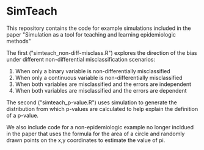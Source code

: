 # SimTeach
This repository contains the code for example simulations included in the paper "Simulation as a tool for teaching and learning epidemiologic methods"

The first ("simteach_non-diff-misclass.R") explores the direction of the bias under different non-differential misclassification scenarios:
1) When only a binary variable is non-differentially misclassified
2) When only a continuous variable is non-differentially misclassified
3) When both variables are misclassified and the errors are independent
4) When both variables are misclassified and the errors are dependent

The second ("simteach_p-value.R") uses simulation to generate the distribution from which p-values are calculated to help explain the definition of a p-value.

We also include code for a non-epidemiologic example no longer incldued in the paper that uses the formula for the area of a circle and randomly drawn points on the x,y coordinates to estimate the value of pi.
